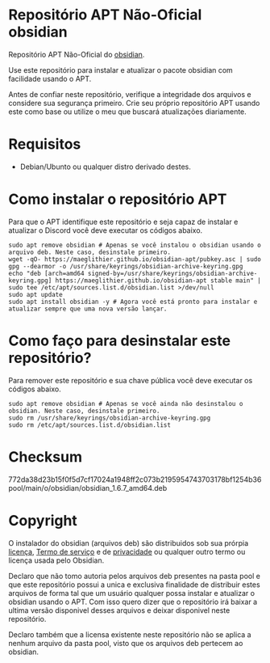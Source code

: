 # Repositório APT Não-Oficial obsidian

Repositório APT Não-Oficial do [obsidian](https://github.com/adlerosn/obsidian).

Use este repositório para instalar e atualizar o pacote obsidian com facilidade usando o APT.

Antes de confiar neste repositório, verifique a integridade dos arquivos e considere sua segurança primeiro. Crie seu próprio repositório APT usando este como base ou utilize o meu que buscará atualizações diariamente.

# Requisitos

- Debian/Ubunto ou qualquer distro derivado destes.

# Como instalar o repositório APT

Para que o APT identifique este repositório e seja capaz de instalar e atualizar o Discord você deve executar os códigos abaixo.

```shell
sudo apt remove obsidian # Apenas se você instalou o obsidian usando o arquivo deb. Neste caso, desinstale primeiro.
wget -qO- https://maeglithier.github.io/obsidian-apt/pubkey.asc | sudo gpg --dearmor -o /usr/share/keyrings/obsidian-archive-keyring.gpg
echo "deb [arch=amd64 signed-by=/usr/share/keyrings/obsidian-archive-keyring.gpg] https://maeglithier.github.io/obsidian-apt stable main" | sudo tee /etc/apt/sources.list.d/obsidian.list >/dev/null
sudo apt update
sudo apt install obsidian -y # Agora você está pronto para instalar e atualizar sempre que uma nova versão lançar.
```

# Como faço para desinstalar este repositório?

Para remover este repositório e sua chave pública você deve executar os códigos abaixo.

```shell
sudo apt remove obsidian # Apenas se você ainda não desinstalou o obsidian. Neste caso, desinstale primeiro.
sudo rm /usr/share/keyrings/obsidian-archive-keyring.gpg
sudo rm /etc/apt/sources.list.d/obsidian.list
```

# Checksum

772da38d23b15f0f5d7cf17024a1948ff2c073b2195954743703178bf1254b36  pool/main/o/obsidian/obsidian_1.6.7_amd64.deb

# Copyright

O instalador do obsidian (arquivos deb) são distribuidos sob sua prórpia [licença](https://obsidian.md/license), [Termo de serviço](https://obsidian.md/terms) e de [privacidade](https://obsidian.md/privacy) ou qualquer outro termo ou licença usada pelo Obsidian.

Declaro que não tomo autoria pelos arquivos deb presentes na pasta pool e que este repositório possui a unica e exclusiva finalidade de distribuir estes arquivos de forma tal que um usuário qualquer possa instalar e atualizar o obsidian usando o APT. Com isso quero dizer que o repositório irá baixar a ultima versão disponivel desses arquivos e deixar disponivel neste repositório.

Declaro também que a licensa existente neste repositório não se aplica a nenhum arquivo da pasta pool, visto que os arquivos deb pertecem ao obsidian.
